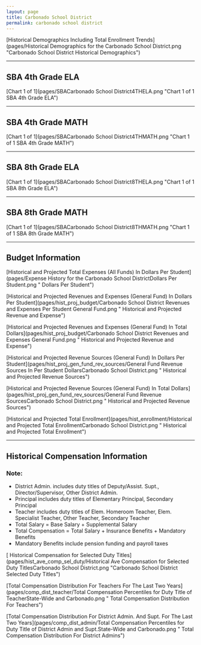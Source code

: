 ```yaml
---
layout: page
title: Carbonado School District
permalink: carbonado school district
---
```



[Historical Demographics Including Total Enrollment Trends](pages/Historical Demographics for the Carbonado School District.png "Carbonado School District Historical Demographics")

___

## SBA 4th Grade ELA

[Chart 1 of 1](pages/SBACarbonado School District4THELA.png "Chart 1 of 1 SBA 4th Grade ELA")


___

## SBA 4th Grade MATH

[Chart 1 of 1](pages/SBACarbonado School District4THMATH.png "Chart 1 of 1 SBA 4th Grade MATH")


___

## SBA 8th Grade ELA

[Chart 1 of 1](pages/SBACarbonado School District8THELA.png "Chart 1 of 1 SBA 8th Grade ELA")


___

## SBA 8th Grade MATH

[Chart 1 of 1](pages/SBACarbonado School District8THMATH.png "Chart 1 of 1 SBA 8th Grade MATH")


___

## Budget Information

[Historical and Projected Total Expenses (All Funds) In Dollars Per Student](pages/Expense History for the Carbonado School DistrictDollars Per Student.png " Dollars Per Student")

[Historical and Projected Revenues and Expenses (General Fund) In Dollars Per Student](pages/hist_proj_budget/Carbonado School District Revenues and Expenses Per Student General Fund.png " Historical and Projected Revenue and Expense")

[Historical and Projected Revenues and Expenses (General Fund) In Total Dollars](pages/hist_proj_budget/Carbonado School District Revenues and Expenses General Fund.png " Historical and Projected Revenue and Expense")

[Historical and Projected Revenue Sources (General Fund) In Dollars Per Student](pages/hist_proj_gen_fund_rev_sources/General Fund Revenue Sources In Per Student DollarsCarbonado School District.png " Historical and Projected Revenue Sources")

[Historical and Projected Revenue Sources (General Fund) In Total Dollars](pages/hist_proj_gen_fund_rev_sources/General Fund Revenue SourcesCarbonado School District.png " Historical and Projected Revenue Sources")

[Historical and Projected Total Enrollment](pages/hist_enrollment/Historical and Projected Total EnrollmentCarbonado School District.png " Historical and Projected Total Enrollment")


___

## Historical Compensation Information
### Note:
- District Admin. includes duty titles of Deputy/Assist. Supt., Director/Supervisor, Other District Admin.
- Principal includes duty titles of Elementary Principal, Secondary Principal
- Teacher includes duty titles of Elem. Homeroom Teacher, Elem. Specialist Teacher, Other Teacher, Secondary Teacher
- Total Salary = Base Salary + Supplemental Salary
- Total Compensation = Total Salary + Insurance Benefits + Mandatory Benefits
- Mandatory Benefits include pension funding and payroll taxes

[ Historical Compensation for Selected Duty Titles](pages/hist_ave_comp_sel_duty/Historical Ave Compensation for Selected Duty TitlesCarbonado School District.png "Carbonado School District Selected Duty Titles")

[Total Compensation Distribution For Teachers For The Last Two Years](pages/comp_dist_teacher/Total Compensation Percentiles for Duty Title of TeacherState-Wide and Carbonado.png " Total Compensation Distribution For Teachers")

[Total Compensation Distribution For District Admin. And Supt. For The Last Two Years](pages/comp_dist_admin/Total Compensation Percentiles for Duty Title of District Admin and Supt.State-Wide and Carbonado.png " Total Compensation Distribution For District Admins")

